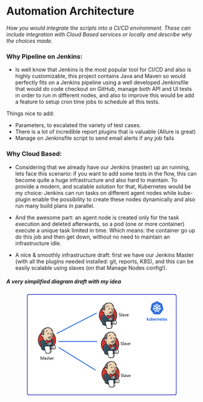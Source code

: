 # Automation Architecture

*How you would integrate the scripts into a CI/CD environment. 
These can include integration with Cloud Based services or locally and describe why the choices made.*


### Why Pipeline on Jenkins: ###

- Is well know that Jenkins is the most popular tool for CI/CD and also is highly customizable, this project contains Java and Maven so would perfectly fits on a Jenkins pipeline using a well developed Jenkinsfile that would do code checkout on GitHub, manage both API and UI tests in order to run in different nodes, and also to improve this would be add a feature to setup cron time jobs to schedule all this tests. 
 
 Things nice to add:
 
 - Parameters, to escalated the variety of test cases. 
 - There is a lot of incredible report plugins that is valuable (Allure is great)
 - Manage on Jenkinsfile script to send email alerts if any job fails 


### Why Cloud Based: ###

- Considering that we already have our Jenkins (master) up an running, lets face this scenario: if you want to add some tests in the flow, this can become quite a huge infrastructure and also hard to maintain. To provide a modern, and scalable solution for that, Kubernetes would be my choice: Jenkins can run tasks on different agent nodes while kube-plugin enable the possibility to create these nodes dynamically and also run many build plans in parallel.

- And the awesome part: an agent node is created only for the task execution and deleted afterwards, so a pod (one or more container) execute a unique task limited in time. Which means: the container go up do this job and then get down, without no need to maintain an infrastructure idle.

- A nice & smoothly infrastructure draft: first we have our Jenkins Master (with all the plugins needed installed: git, reports, K8S), and this can be easily scalable using slaves (on that Manage Nodes config!).


##### A very simplified diagram draft with my idea #####


<p align="center">
  <img width="400" height="270" src="https://github.com/marinalb/CompGraficaI/blob/master/Image_jenkins.jpg">
</p>


